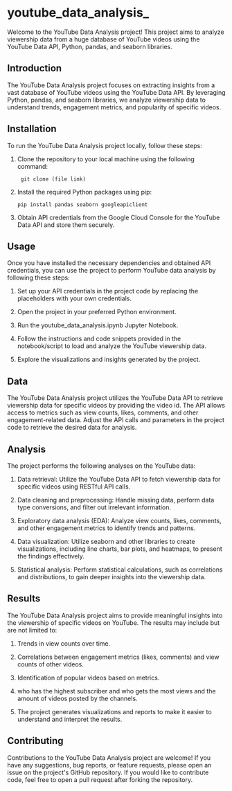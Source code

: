 # youtube_data_analysis_

Welcome to the YouTube Data Analysis project! This project aims to analyze viewership data from a huge database of YouTube videos using the YouTube Data API, Python, pandas, and seaborn libraries. 

## Introduction

The YouTube Data Analysis project focuses on extracting insights from a vast database of YouTube videos using the YouTube Data API. By leveraging Python, pandas, and seaborn libraries, we analyze viewership data to understand trends, engagement metrics, and popularity of specific videos.

## Installation

To run the YouTube Data Analysis project locally, follow these steps:
1. Clone the repository to your local machine using the following command:
   
    ``` git clone (file link)```

2. Install the required Python packages using pip:

    ```pip install pandas seaborn googleapiclient```
   
3. Obtain API credentials from the Google Cloud Console for the YouTube Data API and store them securely.

## Usage

Once you have installed the necessary dependencies and obtained API credentials, you can use the project to perform YouTube data analysis by following these steps:

1. Set up your API credentials in the project code by replacing the placeholders with your own credentials.

2. Open the project in your preferred Python environment.

3. Run the youtube_data_analysis.ipynb Jupyter Notebook.

4. Follow the instructions and code snippets provided in the notebook/script to load and analyze the YouTube viewership data.

5. Explore the visualizations and insights generated by the project.

## Data

The YouTube Data Analysis project utilizes the YouTube Data API to retrieve viewership data for specific videos by providing the video id. The API allows access to metrics such as view counts, likes, comments, and other engagement-related data. Adjust the API calls and parameters in the project code to retrieve the desired data for analysis.

## Analysis

The project performs the following analyses on the YouTube data:

1. Data retrieval: Utilize the YouTube Data API to fetch viewership data for specific videos using RESTful API calls.

2. Data cleaning and preprocessing: Handle missing data, perform data type conversions, and filter out irrelevant information.

3. Exploratory data analysis (EDA): Analyze view counts, likes, comments, and other engagement metrics to identify trends and patterns.

4. Data visualization: Utilize seaborn and other libraries to create visualizations, including line charts, bar plots, and heatmaps, to present the findings 
   effectively.

5. Statistical analysis: Perform statistical calculations, such as correlations and distributions, to gain deeper insights into the viewership data.

## Results

The YouTube Data Analysis project aims to provide meaningful insights into the viewership of specific videos on YouTube. The results may include but are not limited to:

1. Trends in view counts over time.
   
2. Correlations between engagement metrics (likes, comments) and view counts of other videos.
   
3. Identification of popular videos based on metrics.

4. who has the highest subscriber and who gets the most views and the amount of videos posted by the channels.

5. The project generates visualizations and reports to make it easier to understand and interpret the results.

## Contributing

 Contributions to the YouTube Data Analysis project are welcome! If you have any suggestions, bug reports, or feature requests, please open an issue on the 
 project's GitHub repository. If you would like to contribute code, feel free to open a pull request after forking the repository.
 






